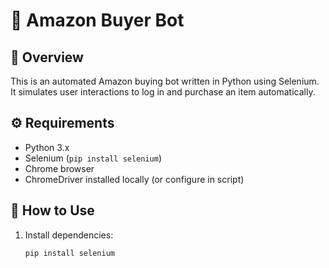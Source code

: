 # 🤖 Amazon Buyer Bot

## 📌 Overview
This is an automated Amazon buying bot written in Python using Selenium. It simulates user interactions to log in and purchase an item automatically.

## ⚙️ Requirements
- Python 3.x
- Selenium (`pip install selenium`)
- Chrome browser
- ChromeDriver installed locally (or configure in script)

## 🚀 How to Use
1. Install dependencies:
   ```bash
   pip install selenium
